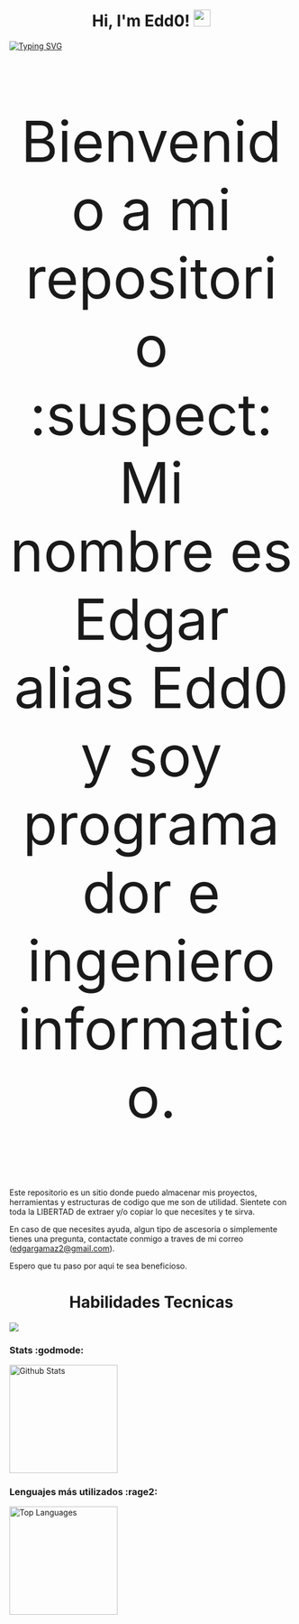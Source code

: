 <h1 align="center">
Hi, I'm Edd0!
	<a href="https://github.com/Bouaskaoun" target="_self">
		<img src="https://media.giphy.com/media/kl5ctZSctCbE4/giphy.gif?cid=ecf05e478638yq836kox7vdkc7xhxubvfsuu8qqm0vhihquf&ep=v1_gifs_search&rid=giphy.gif" width="30">
	</a>
</h1>

[![Typing SVG](https://readme-typing-svg.herokuapp.com?font=Miltown&size=30&duration=3000&pause=1000&color=31F731&background=000000FC&center=true&vCenter=true&random=true&width=900&height=70&lines=Programmer;Developer;Web+Designer;Data+Science;Edd0)](https://git.io/typing-svg)

<p align="Center" style="font-size: 100px;">
Bienvenido a mi repositorio :suspect:
Mi nombre es Edgar alias Edd0 y soy programador e ingeniero informatico.  

Este repositorio es un sitio donde puedo almacenar mis proyectos, herramientas y estructuras de codigo que me son de utilidad. 
Sientete con toda la LIBERTAD de extraer y/o copiar lo que necesites y te sirva.

En caso de que necesites ayuda, algun tipo de ascesoria o simplemente tienes una pregunta, contactate conmigo a traves de mi correo (edgargamaz2@gmail.com). 

Espero que tu paso por aqui te sea beneficioso. 

</p>

<h1 align="center">Habilidades Tecnicas</h1>
<img align="center" src="https://skillicons.dev/icons?i=cs,dotnet,java,php,py,django,css,html,bootstrap,js,nodejs,mysql,sqlite,git,github,docker,postman,eclipse,vscode,visualstudio,bash,linux&perline=12" />

<br>

<h3>Stats :godmode:</h3>
<img alt="Github Stats" src="https://github-readme-stats.vercel.app/api/?username=Edd0-8&show_icons=true&include_all_commits=true&count_private=true&theme=react&hide_border=true&bg_color=1F222E&title_color=F85D7F&icon_color=F8D866" height="192px"/>

<h3>Lenguajes más utilizados :rage2:</h3>
<img alt="Top Languages" src="https://github-readme-stats.vercel.app/api/top-langs/?username=Edd0-8&langs_count=8&layout=compact&theme=react&hide_border=true&bg_color=1F222E&title_color=F85D7F&icon_color=F8D866" height="192px"/>


